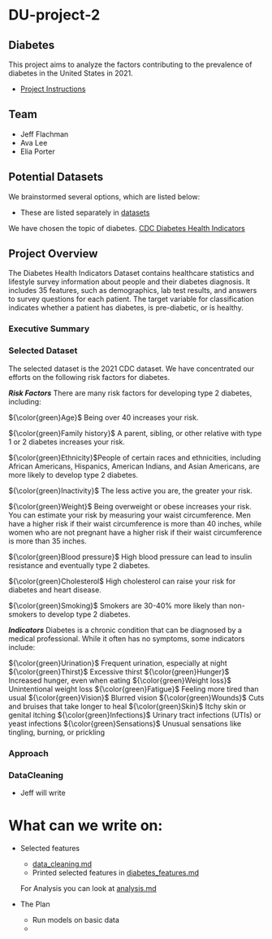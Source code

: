 # DU-project-2
## Diabetes

This project aims to analyze the factors contributing to the prevalence of diabetes in the United States in 2021.

- [Project Instructions](project-2-overview.md)

## Team
 
 - Jeff Flachman
 - Ava Lee
 - Elia Porter


 ## Potential Datasets

We brainstormed several options, which are listed below:

- These are listed separately in [datasets](data_sets.md)
  
We have chosen the topic of diabetes.
[CDC Diabetes Health Indicators](https://archive.ics.uci.edu/dataset/891/cdc+diabetes+health+indicators)


## Project Overview

The Diabetes Health Indicators Dataset contains healthcare statistics and lifestyle survey information about people and their diabetes diagnosis. It includes 35 features, such as demographics, lab test results, and answers to survey questions for each patient. The target variable for classification indicates whether a patient has diabetes, is pre-diabetic, or is healthy.
### Executive Summary


### Selected Dataset

The selected dataset is the 2021 CDC dataset.
We have concentrated our efforts on the following risk factors for diabetes.

***Risk Factors***
 There are many risk factors for developing type 2 diabetes, including:

${\color{green}Age}$ Being over 40 increases your risk.    

${\color{green}Family history}$ A parent, sibling, or other relative with type 1 or 2 diabetes increases your risk.

${\color{green}Ethnicity}$People of certain races and ethnicities, including African Americans, Hispanics, American Indians, and Asian Americans, are more likely to develop type 2 diabetes.

${\color{green}Inactivity}$ The less active you are, the greater your risk.

${\color{green}Weight}$ Being overweight or obese increases your risk. You can estimate your risk by measuring your waist circumference. Men have a higher risk if their waist circumference is more than 40 inches, while women who are not pregnant have a higher risk if their waist circumference is more than 35 inches.

${\color{green}Blood pressure}$ High blood pressure can lead to insulin resistance and eventually type 2 diabetes.

${\color{green}Cholesterol$ High cholesterol can raise your risk for diabetes and heart disease.

${\color{green}Smoking}$ Smokers are 30-40% more likely than non-smokers to develop type 2 diabetes.

***Indicators***
Diabetes is a chronic condition that can be diagnosed by a medical professional. While it often has no symptoms, some indicators include:

${\color{green}Urination}$ Frequent urination, especially at night
${\color{green}Thirst}$ Excessive thirst
${\color{green}Hunger}$ Increased hunger, even when eating
${\color{green}Weight loss}$ Unintentional weight loss
${\color{green}Fatigue}$ Feeling more tired than usual
${\color{green}Vision}$ Blurred vision
${\color{green}Wounds}$ Cuts and bruises that take longer to heal
${\color{green}Skin}$ Itchy skin or genital itching
${\color{green}Infections}$ Urinary tract infections (UTIs) or yeast infections
${\color{green}Sensations}$ Unusual sensations like tingling, burning, or prickling
### Approach

### DataCleaning 

- Jeff will write



# What can we write on:

- Selected features
    - [data_cleaning.md](data_cleaning.md)
    - Printed selected features in [diabetes_features.md](diabetes_features.md)

    For Analysis you can look at [analysis.md](analysis.md)



- The Plan
    - Run models on basic data
    - 
